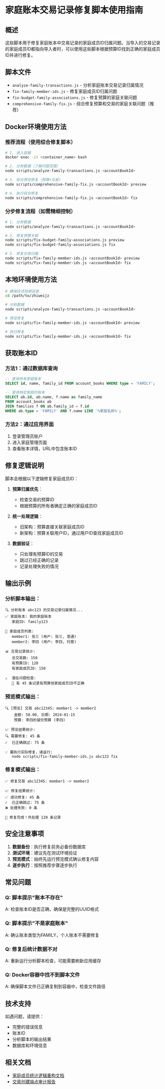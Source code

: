 # 家庭账本交易记录修复脚本使用指南

## 概述

这些脚本用于修复家庭账本中交易记录的家庭成员ID归属问题。当导入的交易记录的家庭成员ID都指向导入者时，可以使用这些脚本根据预算ID找到正确的家庭成员ID并进行修复。

## 脚本文件

- `analyze-family-transactions.js` - 分析家庭账本交易记录归属情况
- `fix-family-member-ids.js` - 修复家庭成员ID归属问题
- `fix-budget-family-associations.js` - 修复预算的家庭关联问题
- `comprehensive-family-fix.js` - 综合修复预算和交易的家庭关联问题（推荐）

## Docker环境使用方法

### 推荐流程（使用综合修复脚本）

```bash
# 1. 进入容器
docker exec -it <container_name> bash

# 2. 分析数据（了解问题范围）
node scripts/analyze-family-transactions.js <accountBookId>

# 3. 综合预览修复（预算+交易）
node scripts/comprehensive-family-fix.js <accountBookId> preview

# 4. 执行综合修复
node scripts/comprehensive-family-fix.js <accountBookId> fix
```

### 分步修复流程（如需精细控制）

```bash
# 1. 分析数据
node scripts/analyze-family-transactions.js <accountBookId>

# 2. 修复预算关联
node scripts/fix-budget-family-associations.js preview
node scripts/fix-budget-family-associations.js fix

# 3. 修复交易归属
node scripts/fix-family-member-ids.js <accountBookId> preview
node scripts/fix-family-member-ids.js <accountBookId> fix
```

## 本地环境使用方法

```bash
# 确保在项目根目录
cd /path/to/zhiweijz

# 分析数据
node scripts/analyze-family-transactions.js <accountBookId>

# 预览修复
node scripts/fix-family-member-ids.js <accountBookId> preview

# 执行修复
node scripts/fix-family-member-ids.js <accountBookId> fix
```

## 获取账本ID

### 方法1：通过数据库查询
```sql
-- 查询所有家庭账本
SELECT id, name, family_id FROM account_books WHERE type = 'FAMILY';

-- 查询特定家庭的账本
SELECT ab.id, ab.name, f.name as family_name 
FROM account_books ab 
JOIN families f ON ab.family_id = f.id 
WHERE ab.type = 'FAMILY' AND f.name LIKE '%家庭名称%';
```

### 方法2：通过应用界面
1. 登录管理员账户
2. 进入家庭管理页面
3. 查看账本详情，URL中包含账本ID

## 修复逻辑说明

脚本会根据以下逻辑修复家庭成员ID：

1. **预算归属优先**：
   - 检查交易的预算ID
   - 根据预算的所有者确定正确的家庭成员ID

2. **统一处理逻辑**：
   - 旧架构：预算直接关联家庭成员ID
   - 新架构：预算关联用户ID，通过用户ID查找家庭成员ID

3. **数据验证**：
   - 只处理有预算ID的交易
   - 跳过已经正确的记录
   - 记录处理失败的情况

## 输出示例

### 分析脚本输出：
```
🔍 分析账本 abc123 的交易记录归属情况...
✅ 家庭账本: 我的家庭账本
   家庭ID: family123

👥 家庭成员列表:
   member1: 张三 (用户: 张三, 普通)
   member2: 李四 (用户: 李四, 托管)

📊 交易记录统计:
   总交易数: 150
   有预算ID: 120
   有家庭成员ID: 150

⚠️  潜在问题检查:
   🔴 有 45 条记录有预算但家庭成员ID不正确
```

### 预览模式输出：
```
🔍 [预览] 交易 abc12345: member1 -> member2
    金额: 50.00, 日期: 2024-01-15
    预算: 李四的餐饮预算 (李四)

📈 预览结果统计:
🔍 需要修复: 45 条
✓  已正确跳过: 75 条

💡 要执行实际修复，请运行:
   node scripts/fix-family-member-ids.js abc123 fix
```

### 修复模式输出：
```
✅ 修复交易 abc12345: member1 -> member2

📈 修复结果统计:
✅ 成功修复: 45 条
✓  已正确跳过: 75 条
❌ 处理失败: 0 条

🎉 修复完成！共处理 120 条记录
```

## 安全注意事项

1. **数据备份**：执行修复前务必备份数据库
2. **测试环境**：建议先在测试环境验证
3. **预览模式**：始终先运行预览模式确认修复内容
4. **逐步执行**：按照推荐步骤逐步执行

## 常见问题

### Q: 脚本提示"账本不存在"
A: 检查账本ID是否正确，确保是完整的UUID格式

### Q: 脚本提示"不是家庭账本"
A: 确认账本类型为FAMILY，个人账本不需要修复

### Q: 修复后统计数据不对
A: 重新运行分析脚本检查，可能需要刷新应用缓存

### Q: Docker容器中找不到脚本文件
A: 确保脚本文件已正确复制到容器中，检查文件路径

## 技术支持

如遇问题，请提供：
- 完整的错误信息
- 账本ID
- 分析脚本的输出结果
- 数据库和环境信息

## 相关文档

- [家庭成员统计逻辑重构文档](../docs/backend/member-statistics-refactor.md)
- [交易创建端点审计报告](../docs/backend/transaction-creation-endpoints-audit.md)
